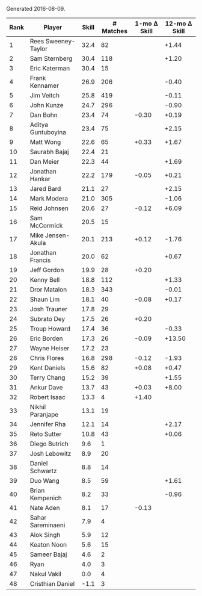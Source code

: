 Generated 2016-08-09.

| Rank | Player              | Skill | # Matches | 1-mo Δ Skill | 12-mo Δ Skill |
|------|---------------------|-------|-----------|--------------|---------------|
|    1 | Rees Sweeney-Taylor |  32.4 |        82 |              |         +1.44 |
|    2 | Sam Sternberg       |  30.4 |       118 |              |         +1.20 |
|    3 | Eric Katerman       |  30.4 |        15 |              |               |
|    4 | Frank Kennamer      |  26.9 |       206 |              |         -0.40 |
|    5 | Jim Veitch          |  25.8 |       419 |              |         -0.11 |
|    6 | John Kunze          |  24.7 |       296 |              |         -0.90 |
|    7 | Dan Bohn            |  23.4 |        74 |        -0.30 |         +0.19 |
|    8 | Aditya Guntuboyina  |  23.4 |        75 |              |         +2.15 |
|    9 | Matt Wong           |  22.6 |        65 |        +0.33 |         +1.67 |
|   10 | Saurabh Bajaj       |  22.4 |        21 |              |               |
|   11 | Dan Meier           |  22.3 |        44 |              |         +1.69 |
|   12 | Jonathan Hankar     |  22.2 |       179 |        -0.05 |         +0.21 |
|   13 | Jared Bard          |  21.1 |        27 |              |         +2.15 |
|   14 | Mark Modera         |  21.0 |       305 |              |         -1.06 |
|   15 | Reid Johnsen        |  20.6 |        27 |        -0.12 |         +6.09 |
|   16 | Sam McCormick       |  20.5 |        15 |              |               |
|   17 | Mike Jensen-Akula   |  20.1 |       213 |        +0.12 |         -1.76 |
|   18 | Jonathan Francis    |  20.0 |        62 |              |         +0.67 |
|   19 | Jeff Gordon         |  19.9 |        28 |        +0.20 |               |
|   20 | Kenny Bell          |  18.8 |       112 |              |         +1.33 |
|   21 | Dror Matalon        |  18.3 |       343 |              |         -0.01 |
|   22 | Shaun Lim           |  18.1 |        40 |        -0.08 |         +0.17 |
|   23 | Josh Trauner        |  17.8 |        29 |              |               |
|   24 | Subrato Dey         |  17.5 |        26 |        +0.20 |               |
|   25 | Troup Howard        |  17.4 |        36 |              |         -0.33 |
|   26 | Eric Borden         |  17.3 |        26 |        -0.09 |        +13.50 |
|   27 | Wayne Heiser        |  17.2 |        23 |              |               |
|   28 | Chris Flores        |  16.8 |       298 |        -0.12 |         -1.93 |
|   29 | Kent Daniels        |  15.6 |        82 |        +0.08 |         +0.47 |
|   30 | Terry Chang         |  15.2 |        39 |              |         +1.55 |
|   31 | Ankur Dave          |  13.7 |        43 |        +0.03 |         +8.00 |
|   32 | Robert Isaac        |  13.3 |         4 |        +1.40 |               |
|   33 | Nikhil Paranjape    |  13.1 |        19 |              |               |
|   34 | Jennifer Rha        |  12.1 |        14 |              |         +2.17 |
|   35 | Reto Sutter         |  10.8 |        43 |              |         +0.06 |
|   36 | Diego Butrich       |   9.6 |         1 |              |               |
|   37 | Josh Lebowitz       |   8.9 |        20 |              |               |
|   38 | Daniel Schwartz     |   8.8 |        14 |              |               |
|   39 | Duo Wang            |   8.5 |        59 |              |         +1.61 |
|   40 | Brian Kempenich     |   8.2 |        33 |              |         -0.96 |
|   41 | Nate Aden           |   8.1 |        17 |        -0.13 |               |
|   42 | Sahar Sareminaeni   |   7.9 |         4 |              |               |
|   43 | Alok Singh          |   5.9 |        12 |              |               |
|   44 | Keaton Noon         |   5.6 |        15 |              |               |
|   45 | Sameer Bajaj        |   4.6 |         2 |              |               |
|   46 | Ryan                |   4.0 |         3 |              |               |
|   47 | Nakul Vakil         |   0.0 |         4 |              |               |
|   48 | Cristhian Daniel    |  -1.1 |         3 |              |               |